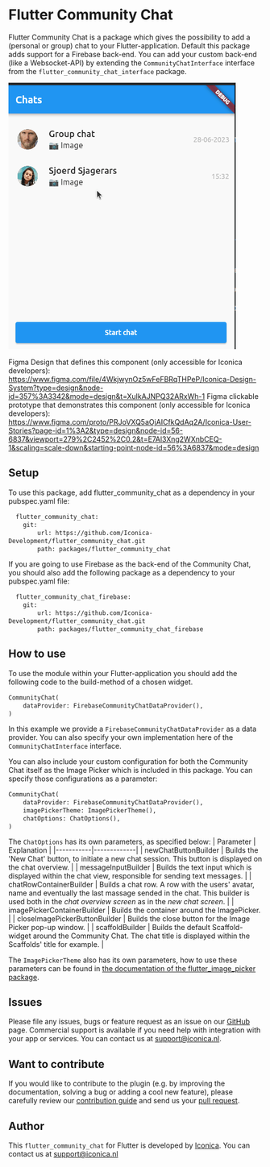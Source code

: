 # Flutter Community Chat
Flutter Community Chat is a package which gives the possibility to add a (personal or group) chat to your Flutter-application. Default this package adds support for a Firebase back-end. You can add your custom back-end (like a Websocket-API) by extending the `CommunityChatInterface` interface from the `flutter_community_chat_interface` package.

![Flutter Community Chat GIF](example.gif)

Figma Design that defines this component (only accessible for Iconica developers): https://www.figma.com/file/4WkjwynOz5wFeFBRqTHPeP/Iconica-Design-System?type=design&node-id=357%3A3342&mode=design&t=XulkAJNPQ32ARxWh-1
Figma clickable prototype that demonstrates this component (only accessible for Iconica developers): https://www.figma.com/proto/PRJoVXQ5aOjAICfkQdAq2A/Iconica-User-Stories?page-id=1%3A2&type=design&node-id=56-6837&viewport=279%2C2452%2C0.2&t=E7Al3Xng2WXnbCEQ-1&scaling=scale-down&starting-point-node-id=56%3A6837&mode=design

## Setup
To use this package, add flutter_community_chat as a dependency in your pubspec.yaml file:

```
  flutter_community_chat:
    git: 
        url: https://github.com/Iconica-Development/flutter_community_chat.git
        path: packages/flutter_community_chat
```

If you are going to use Firebase as the back-end of the Community Chat, you should also add the following package as a dependency to your pubspec.yaml file:

```
  flutter_community_chat_firebase:
    git: 
        url: https://github.com/Iconica-Development/flutter_community_chat.git
        path: packages/flutter_community_chat_firebase
```

## How to use
To use the module within your Flutter-application you should add the following code to the build-method of a chosen widget.

```
CommunityChat(
    dataProvider: FirebaseCommunityChatDataProvider(),
)
```

In this example we provide a `FirebaseCommunityChatDataProvider` as a data provider. You can also specify your own implementation here of the `CommunityChatInterface` interface.

You can also include your custom configuration for both the Community Chat itself as the Image Picker which is included in this package. You can specify those configurations as a parameter:

```
CommunityChat(
    dataProvider: FirebaseCommunityChatDataProvider(),
    imagePickerTheme: ImagePickerTheme(),
    chatOptions: ChatOptions(),
)
```

The `ChatOptions` has its own parameters, as specified below:
| Parameter | Explanation |
|-----------|-------------|
| newChatButtonBuilder          | Builds the 'New Chat' button, to initiate a new chat session. This button is displayed on the chat overview. |
| messageInputBuilder           | Builds the text input which is displayed within the chat view, responsible for sending text messages. |
| chatRowContainerBuilder       | Builds a chat row. A row with the users' avatar, name and eventually the last massage sended in the chat. This builder is used both in the *chat overview screen* as in the *new chat screen*. |
| imagePickerContainerBuilder   | Builds the container around the ImagePicker. |
| closeImagePickerButtonBuilder | Builds the close button for the Image Picker pop-up window. |
| scaffoldBuilder               | Builds the default Scaffold-widget around the Community Chat. The chat title is displayed within the Scaffolds' title for example. |

The  `ImagePickerTheme` also has its own parameters, how to use these parameters can be found in [the documentation of the flutter_image_picker package](https://github.com/Iconica-Development/flutter_image_picker).

## Issues

Please file any issues, bugs or feature request as an issue on our [GitHub](https://github.com/Iconica-Development/flutter_community_chat/pulls) page. Commercial support is available if you need help with integration with your app or services. You can contact us at [support@iconica.nl](mailto:support@iconica.nl).

## Want to contribute

If you would like to contribute to the plugin (e.g. by improving the documentation, solving a bug or adding a cool new feature), please carefully review our [contribution guide](../CONTRIBUTING.md) and send us your [pull request](https://github.com/Iconica-Development/flutter_community_chat/pulls).

## Author

This `flutter_community_chat` for Flutter is developed by [Iconica](https://iconica.nl). You can contact us at <support@iconica.nl>
